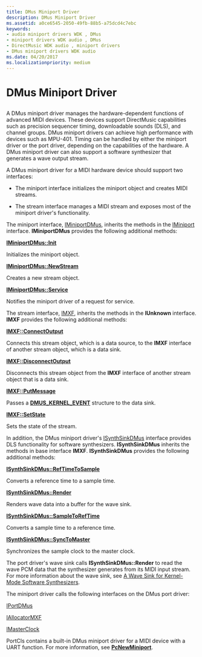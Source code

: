 ```yaml
---
title: DMus Miniport Driver
description: DMus Miniport Driver
ms.assetid: a0ce6545-2050-49fb-88b5-a75dcd4c7ebc
keywords:
- audio miniport drivers WDK , DMus
- miniport drivers WDK audio , DMus
- DirectMusic WDK audio , miniport drivers
- DMus miniport drivers WDK audio
ms.date: 04/20/2017
ms.localizationpriority: medium
---
```


# DMus Miniport Driver


## <span id="dmus_miniport_driver"></span><span id="DMUS_MINIPORT_DRIVER"></span>


A DMus miniport driver manages the hardware-dependent functions of advanced MIDI devices. These devices support DirectMusic capabilities such as precision sequencer timing, downloadable sounds (DLS), and channel groups. DMus miniport drivers can achieve high performance with devices such as MPU-401. Timing can be handled by either the miniport driver or the port driver, depending on the capabilities of the hardware. A DMus miniport driver can also support a software synthesizer that generates a wave output stream.

A DMus miniport driver for a MIDI hardware device should support two interfaces:

-   The miniport interface initializes the miniport object and creates MIDI streams.

-   The stream interface manages a MIDI stream and exposes most of the miniport driver's functionality.

The miniport interface, [IMiniportDMus](/windows-hardware/drivers/ddi/dmusicks/nn-dmusicks-iminiportdmus), inherits the methods in the [IMiniport](/windows-hardware/drivers/ddi/portcls/nn-portcls-iminiport) interface. **IMiniportDMus** provides the following additional methods:

[**IMiniportDMus::Init**](/windows-hardware/drivers/ddi/dmusicks/nf-dmusicks-iminiportdmus-init)

Initializes the miniport object.

[**IMiniportDMus::NewStream**](/windows-hardware/drivers/ddi/dmusicks/nf-dmusicks-iminiportdmus-newstream)

Creates a new stream object.

[**IMiniportDMus::Service**](/windows-hardware/drivers/ddi/dmusicks/nf-dmusicks-iminiportdmus-service)

Notifies the miniport driver of a request for service.

The stream interface, [IMXF](/windows-hardware/drivers/ddi/dmusicks/nn-dmusicks-imxf), inherits the methods in the **IUnknown** interface. **IMXF** provides the following additional methods:

[**IMXF::ConnectOutput**](/windows-hardware/drivers/ddi/dmusicks/nf-dmusicks-imxf-connectoutput)

Connects this stream object, which is a data source, to the **IMXF** interface of another stream object, which is a data sink.

[**IMXF::DisconnectOutput**](/windows-hardware/drivers/ddi/dmusicks/nf-dmusicks-imxf-disconnectoutput)

Disconnects this stream object from the **IMXF** interface of another stream object that is a data sink.

[**IMXF::PutMessage**](/windows-hardware/drivers/ddi/dmusicks/nf-dmusicks-imxf-putmessage)

Passes a [**DMUS\_KERNEL\_EVENT**](/windows-hardware/drivers/ddi/dmusicks/ns-dmusicks-_dmus_kernel_event) structure to the data sink.

[**IMXF::SetState**](/windows-hardware/drivers/ddi/dmusicks/nf-dmusicks-imxf-setstate)

Sets the state of the stream.

In addition, the DMus miniport driver's [ISynthSinkDMus](/windows-hardware/drivers/ddi/dmusicks/nn-dmusicks-isynthsinkdmus) interface provides DLS functionality for software synthesizers. **ISynthSinkDMus** inherits the methods in base interface **IMXF**. **ISynthSinkDMus** provides the following additional methods:

[**ISynthSinkDMus::RefTimeToSample**](/windows-hardware/drivers/ddi/dmusicks/nf-dmusicks-isynthsinkdmus-reftimetosample)

Converts a reference time to a sample time.

[**ISynthSinkDMus::Render**](/windows-hardware/drivers/ddi/dmusicks/nf-dmusicks-isynthsinkdmus-render)

Renders wave data into a buffer for the wave sink.

[**ISynthSinkDMus::SampleToRefTime**](/windows-hardware/drivers/ddi/dmusicks/nf-dmusicks-isynthsinkdmus-sampletoreftime)

Converts a sample time to a reference time.

[**ISynthSinkDMus::SyncToMaster**](/windows-hardware/drivers/ddi/dmusicks/nf-dmusicks-isynthsinkdmus-synctomaster)

Synchronizes the sample clock to the master clock.

The port driver's wave sink calls **ISynthSinkDMus::Render** to read the wave PCM data that the synthesizer generates from its MIDI input stream. For more information about the wave sink, see [A Wave Sink for Kernel-Mode Software Synthesizers](a-wave-sink-for-kernel-mode-software-synthesizers.md).

The miniport driver calls the following interfaces on the DMus port driver:

[IPortDMus](/windows-hardware/drivers/ddi/dmusicks/nn-dmusicks-iportdmus)

[IAllocatorMXF](/windows-hardware/drivers/ddi/dmusicks/nn-dmusicks-iallocatormxf)

[IMasterClock](/windows-hardware/drivers/ddi/dmusicks/nn-dmusicks-imasterclock)

PortCls contains a built-in DMus miniport driver for a MIDI device with a UART function. For more information, see [**PcNewMiniport**](/windows-hardware/drivers/ddi/portcls/nf-portcls-pcnewminiport).

 

